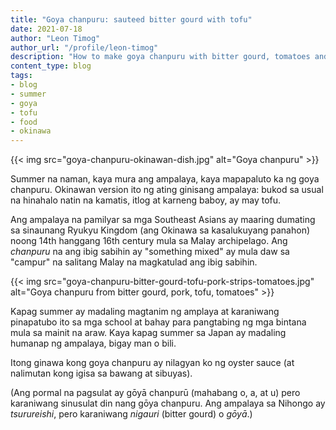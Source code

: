 ```yaml
---
title: "Goya chanpuru: sauteed bitter gourd with tofu"
date: 2021-07-18
author: "Leon Timog"
author_url: "/profile/leon-timog"
description: "How to make goya chanpuru with bitter gourd, tomatoes and tofu"
content_type: blog
tags:
- blog
- summer
- goya
- tofu
- food
- okinawa
---
```

{{< img src="goya-chanpuru-okinawan-dish.jpg" alt="Goya chanpuru" >}}

Summer na naman, kaya mura ang ampalaya, kaya mapapaluto ka ng goya chanpuru. Okinawan version ito ng ating ginisang ampalaya: bukod sa usual na hinahalo natin na kamatis, itlog at karneng baboy, ay may tofu.

Ang ampalaya na pamilyar sa mga Southeast Asians ay maaring dumating sa sinaunang Ryukyu Kingdom (ang Okinawa sa kasalukuyang panahon) noong 14th hanggang 16th century mula sa Malay archipelago. Ang *chanpuru* na ang ibig sabihin ay "something mixed" ay mula daw sa "campur" na salitang Malay na magkatulad ang ibig sabihin.

{{< img src="goya-chanpuru-bitter-gourd-tofu-pork-strips-tomatoes.jpg" alt="Goya chanpuru from bitter gourd, pork, tofu, tomatoes" >}}

Kapag summer ay madaling magtanim ng amplaya at karaniwang pinapatubo ito sa mga school at bahay para pangtabing ng mga bintana mula sa mainit na araw. Kaya kapag summer sa Japan ay madaling humanap ng ampalaya, bigay man o bili.

Itong ginawa kong goya chanpuru ay nilagyan ko ng oyster sauce (at nalimutan kong igisa sa bawang at sibuyas).

(Ang pormal na pagsulat ay gōyā chanpurū (mahabang o, a, at u) pero karaniwang sinusulat din nang gōya chanpuru. Ang ampalaya sa Nihongo ay *tsurureishi*, pero karaniwang *nigauri* (bitter gourd) o *gōyā*.)